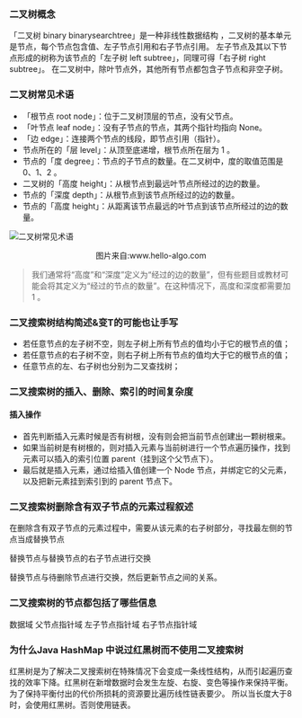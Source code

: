### 二叉树概念

「二叉树 binary binarysearchtree」是一种非线性数据结构 ，二叉树的基本单元是节点，每个节点包含值、左子节点引用和右子节点引用。
左子节点及其以下节点形成的树称为该节点的「左子树 left subtree」，同理可得「右子树 right subtree」。
在二叉树中，除叶节点外，其他所有节点都包含子节点和非空子树。

### 二叉树常见术语

- 「根节点 root node」：位于二叉树顶层的节点，没有父节点。
- 「叶节点 leaf node」：没有子节点的节点，其两个指针均指向 None。
- 「边 edge」：连接两个节点的线段，即节点引用（指针）。
- 节点所在的「层 level」：从顶至底递增，根节点所在层为 1 。
- 节点的「度 degree」：节点的子节点的数量。在二叉树中，度的取值范围是 0、1、2 。
- 二叉树的「高度 height」：从根节点到最远叶节点所经过的边的数量。
- 节点的「深度 depth」：从根节点到该节点所经过的边的数量。
- 节点的「高度 height」：从距离该节点最远的叶节点到该节点所经过的边的数量。

<img src="https://www.hello-algo.com/chapter_tree/binary_tree.assets/binary_tree_terminology.png" alt="二叉树常见术语">

<p style="text-align: center">图片来自:www.hello-algo.com</p>

> 我们通常将“高度”和“深度”定义为“经过的边的数量”，但有些题目或教材可能会将其定义为“经过的节点的数量”。在这种情况下，高度和深度都需要加
> 1 。

### 二叉搜索树结构简述&变T的可能也让手写

- 若任意节点的左子树不空，则左子树上所有节点的值均小于它的根节点的值；
- 若任意节点的右子树不空，则右子树上所有节点的值均大于它的根节点的值；
- 任意节点的左、右子树也分别为二叉查找树；

### 二叉搜索树的插入、删除、索引的时间复杂度

#### 插入操作

- 首先判断插入元素时候是否有树根，没有则会把当前节点创建出一颗树根来。
- 如果当前树是有树根的，则对插入元素与当前树进行一个节点遍历操作，找到元素可以插入的索引位置
  parent（挂到这个父节点下）。
- 最后就是插入元素，通过给插入值创建一个 Node 节点，并绑定它的父元素，以及把新元素挂到索引到的 parent
  节点下。

### 二叉搜索树删除含有双子节点的元素过程叙述

在删除含有双子节点的元素过程中，需要从该元素的右子树部分，寻找最左侧的节点当成替换节点

替换节点与替换节点的右子节点进行交换

替换节点与待删除节点进行交换，然后更新节点之间的关系。

### 二叉搜索树的节点都包括了哪些信息

数据域
父节点指针域
左子节点指针域
右子节点指针域

### 为什么Java HashMap 中说过红黑树而不使用二叉搜索树

红黑树是为了解决二叉搜索树在特殊情况下会变成一条线性结构，从而引起遍历查找的效率下降。红黑树在新增数据时会发生左旋、右旋、变色等操作来保持平衡。
为了保持平衡付出的代价所损耗的资源要比遍历线性链表要少。
所以当长度大于8时，会使用红黑树。否则使用链表。